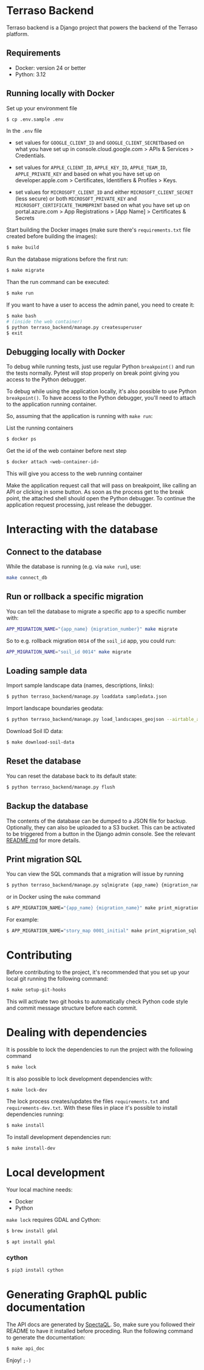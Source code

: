 # Terraso Backend

Terraso backend is a Django project that powers the backend of the Terraso
platform.

## Requirements

-   Docker: version 24 or better
-   Python: 3.12

## Running locally with Docker

Set up your environment file

```sh
$ cp .env.sample .env
```

In the `.env` file

-   set values for `GOOGLE_CLIENT_ID` and `GOOGLE_CLIENT_SECRET`based on what you have set up in console.cloud.google.com > APIs & Services > Credentials.

-   set values for `APPLE_CLIENT_ID`, `APPLE_KEY_ID`, `APPLE_TEAM_ID`, `APPLE_PRIVATE_KEY` and based on what you have set up on developer.apple.com > Certificates, Identifiers & Profiles > Keys.

-   set values for `MICROSOFT_CLIENT_ID` and either `MICROSOFT_CLIENT_SECRET` (less secure) or both `MICROSOFT_PRIVATE_KEY` and `MICROSOFT_CERTIFICATE_THUMBPRINT` based on what you have set up on portal.azure.com > App Registrations > [App Name] > Certificates & Secrets

Start building the Docker images (make sure there's `requirements.txt`
file created before building the images):

```sh
$ make build
```

Run the database migrations before the first run:

```sh
$ make migrate
```

Than the run command can be executed:

```sh
$ make run
```

If you want to have a user to access the admin panel, you need to create
it:

```sh
$ make bash
# (inside the web container)
$ python terraso_backend/manage.py createsuperuser
$ exit
```

## Debugging locally with Docker

To debug while running tests, just use regular Python `breakpoint()` and
run the tests normally. Pytest will stop properly on break point giving
you access to the Python debugger.

To debug while using the application locally, it's also possible to use
Python `breakpoint()`. To have access to the Python debugger, you'll
need to attach to the application running container.

So, assuming that the application is running with `make run`:

List the running containers

```sh
$ docker ps
```

Get the id of the web container before next step

```sh
$ docker attach <web-container-id>
```

This will give you access to the web running container

Make the application request call that will pass on breakpoint, like
calling an API or clicking in some button. As soon as the process get to
the break point, the attached shell should open the Python debugger. To
continue the application request processing, just release the debugger.

# Interacting with the database

## Connect to the database

While the database is running (e.g. via `make run`), use:

```sh
make connect_db
```

## Run or rollback a specific migration

You can tell the database to migrate a specific app to a specific number with:

```sh
APP_MIGRATION_NAME="{app_name} {migration_number}" make migrate
```

So to e.g. rollback migration `0014` of the `soil_id` app, you could run:

```sh
APP_MIGRATION_NAME="soil_id 0014" make migrate
```

## Loading sample data

Import sample landscape data (names, descriptions, links):

```sh
$ python terraso_backend/manage.py loaddata sampledata.json
```

Import landscape boundaries geodata:

```sh
$ python terraso_backend/manage.py load_landscapes_geojson --airtable_api_key xxxxx
```

Download Soil ID data:

```sh
$ make download-soil-data
```

## Reset the database

You can reset the database back to its default state:

```sh
$ python terraso_backend/manage.py flush
```

## Backup the database

The contents of the database can be dumped to a JSON file for backup. Optionally, they can also be uploaded to a S3 bucket. This can be activated to be triggered from a button in the Django admin console. See the relevant [README.md](terraso_backend/apps/core/management/README.md) for more details.

## Print migration SQL

You can view the SQL commands that a migration will issue by running

```sh
$ python terraso_backend/manage.py sqlmigrate {app_name} {migration_name}
```

or in Docker using the `make` command

```sh
$ APP_MIGRATION_NAME="{app_name} {migration_name}" make print_migration_sql
```

For example:

```sh
$ APP_MIGRATION_NAME="story_map 0001_initial" make print_migration_sql
```

# Contributing

Before contributing to the project, it's recommended that you set up
your local git running the following command:

```sh
$ make setup-git-hooks
```

This will activate two git hooks to automatically check Python code
style and commit message structure before each commit.

# Dealing with dependencies

It is possible to lock the dependencies to run the project with the
following command

```sh
$ make lock
```

It is also possible to lock development dependencies with:

```sh
$ make lock-dev
```

The lock process creates/updates the files `requirements.txt` and
`requirements-dev.txt`. With these files in place it's possible to
install dependencies running:

```sh
$ make install
```

To install development dependencies run:

```sh
$ make install-dev
```

# Local development

Your local machine needs:

-   Docker
-   Python

`make lock` requires GDAL and Cython:

```sh
$ brew install gdal
```

```sh
$ apt install gdal
```

### cython

```sh
$ pip3 install cython
```

# Generating GraphQL public documentation

The API docs are generated by
[SpectaQL](https://github.com/anvilco/spectaql). So, make sure you
followed their README to have it installed before proceding. Run the
following command to generate the documentation:

```sh
$ make api_doc
```

Enjoy! `;-)`
